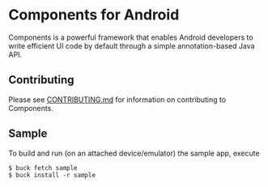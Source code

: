 Components for Android
======================

Components is a powerful framework that enables Android developers to write efficient UI code by default through a simple annotation-based Java API.

## Contributing

Please see [CONTRIBUTING.md](CONTRIBUTING.md) for information on contributing to Components.

## Sample

To build and run (on an attached device/emulator) the sample app, execute

    $ buck fetch sample
    $ buck install -r sample
